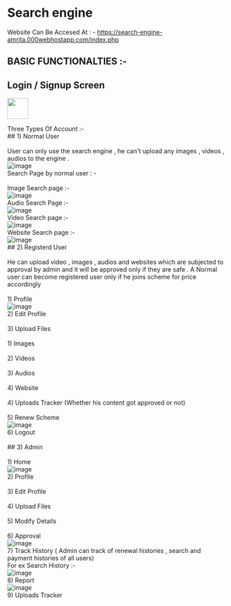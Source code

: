 # Search engine <br/>
Website Can Be Accesed At : - 
https://search-engine-amrita.000webhostapp.com/index.php


## BASIC FUNCTIONALTIES :- 

## Login / Signup Screen 
<img src="[http://url.to/image.png](https://user-images.githubusercontent.com/84332200/172672327-8a10ad37-2c12-40ae-99c9-de6bdf374ea1.png)" align="center" height="48" width="48" >

Three Types Of Account :- <br/>
           ## 1) Normal User <br/>
                 <br/>User can only use the search engine , he can't upload any images , videos , audios to the engine . <br/>
                 ![image](https://user-images.githubusercontent.com/84332200/172672464-85a770d4-0228-47e6-8071-e380b92e9d25.png)
                 <br/>Search Page by normal user : - <br/>
                 <br/>Image Search page :- <br/>
                 ![image](https://user-images.githubusercontent.com/84332200/172672998-88ee9426-c8c6-4f82-88bb-9796c3a8ca7c.png)
                 <br/>Audio Search Page :- <br/>
                 ![image](https://user-images.githubusercontent.com/84332200/172673113-5ce9b5be-9b9f-463c-b700-1968cde9b447.png)
                 <br/>Video Search page :- <br/>
                 ![image](https://user-images.githubusercontent.com/84332200/172673187-324982f1-3b63-4383-b00c-fbb87de98bc2.png)
                 <br/>Website Search page :- <br/>
                 ![image](https://user-images.githubusercontent.com/84332200/172673251-27a291ee-3345-4154-9ead-79d1809ef1c0.png)
           <br/>## 2) Registerd User <br/>
                 <br/>He can upload video , images , audios and websites which are subjected to approval by admin and it will be approved only if they are safe . A Normal user can become registered user only if he joins scheme for price accordingly <br/>
                 <br/>1) Profile <br/>
                 ![image](https://user-images.githubusercontent.com/84332200/172673991-0b82b421-bdf1-4a75-a7b8-719a94f4bae2.png)
                 <br/>2) Edit Profile <br/>
                 <br/>3) Upload Files <br/>
                      <br/>1) Images <br/>
                      <br/>2) Videos <br/>
                      <br/>3) Audios <br/>
                      <br/>4) Website <br/>
                <br/>4) Uploads Tracker (Whether his content got approved or not) <br/>
                <br/>5) Renew Scheme <br/>
                ![image](https://user-images.githubusercontent.com/84332200/172673898-61b92461-2136-4db3-9900-8d776e7792ef.png)
                <br/>6) Logout <br/>
           <br/>## 3) Admin <br/>
                <br/>1) Home  <br/>
                ![image](https://user-images.githubusercontent.com/84332200/172674126-8246739e-c528-4a71-9dc4-2c9952fd4681.png)
                <br/>2) Profile <br/>
                <br/>3) Edit Profile <br/>
                <br/>4) Upload Files <br/>
                <br/>5) Modify Details <br/>
                <br/>6) Approval <br/>
                ![image](https://user-images.githubusercontent.com/84332200/172677159-32c6eebe-80b6-4772-bcfa-4f99010036d8.png)
                <br/>7) Track History ( Admin can track of renewal histories , search and payment histories of all users) <br/>
                   For ex Search History :- <br/>
                   ![image](https://user-images.githubusercontent.com/84332200/172674828-8b611cb5-417d-4b83-9894-44de66d3aee9.png)
                <br/>8) Report <br/>
                ![image](https://user-images.githubusercontent.com/84332200/172674594-c9efe4bb-cd77-4e90-90b6-b33b0dcc9a99.png)
                <br/>9) Uploads Tracker <br/>
